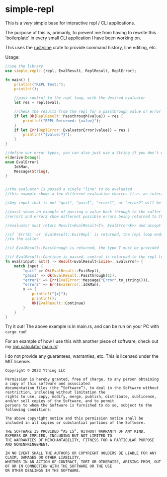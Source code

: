 # simple-repl

This is a *very* simple base for interactive repl / CLI applications.

The purpose of this is, primarily, to prevent me from having to rewrite this 'boilerplate' in every small CLI 
application I have been working on. 

This uses the [rustyline](https://crates.io/crates/rustyline) crate to provide command history, line editing, etc.

Usage:

```rust
//use the library
use simple_repl::{repl, EvalResult, ReplResult, ReplError};

fn main() {
    println!("REPL Test:");
    println!();

    //pass control to the repl loop, with the desired evaluator
    let res = repl(eval);

    //check the results from the repl for a passthrough value or error
    if let Ok(ReplResult::Passthrough(value)) = res {
        println!("REPL Returned: {value}");
    }
    if let Err(ReplError::EvaluatorError(value)) = res {
        println!("{value:?}");
    }
}

//define our error types, you can also just use a String if you don't want to define a type
#[derive(Debug)]
enum EvalError{
    IdkMan,
    Message(String),
}


//the evaluator is passed a single "line" to be evaluated
//this example shows a few different evaluation choices (i.e. an interactive CLI!)

//Any input that is not "quit", "pass1", "error1", or "error2" will be echo'd back to the user

//pass1 shows an example of passing a value back through to the caller of the repl
//error1 and error2 show different possible errors being returned to the caller of the repl

//evaluator must return Result<EvalResult<T>, EvalError<E>> and accept a &str

//if `Err(E)` or `EvalResult::ExitRepl` is returned, the repl loop ends and control is returned
//to the caller

//if EvalResult::Passthrough is returned, the type T must be provided

//if EvalResult::Continue is passed, control is returned to the repl loop for additional user input
fn eval(input: &str) -> Result<EvalResult<isize>, EvalError> {
    match input {
        "quit" => Ok(EvalResult::ExitRepl),
        "pass1" => Ok(EvalResult::Passthrough(1)),
        "error1" => Err(EvalError::Message("Error".to_string())),
        "error2" => Err(EvalError::IdkMan),
        x => {
            println!("{x}");
            println!();
            Ok(EvalResult::Continue)
        }
    }
}

```

Try it out! The above example is in main.rs, and can be run on your PC with `cargo run`!

For an example of how I use this with another piece of software, check out my [rpn calculator](https://github.com/davidsenk/rpn) [main.rs](https://github.com/davidsenk/rpn/blob/devel/src/main.rs)!


I do not provide any guarantees, warranties, etc. This is licensed under the MIT license:

```
Copyright © 2023 Ything LLC 

Permission is hereby granted, free of charge, to any person obtaining a copy of this software and associated
documentation files (the “Software”), to deal in the Software without restriction, including without limitation the 
rights to use, copy, modify, merge, publish, distribute, sublicense, and/or sell copies of the Software, and to permit
persons to whom the Software is furnished to do so, subject to the following conditions:

The above copyright notice and this permission notice shall be included in all copies or substantial portions of the Software.

THE SOFTWARE IS PROVIDED “AS IS”, WITHOUT WARRANTY OF ANY KIND, EXPRESS OR IMPLIED, INCLUDING BUT NOT LIMITED TO 
THE WARRANTIES OF MERCHANTABILITY, FITNESS FOR A PARTICULAR PURPOSE AND NONINFRINGEMENT. 

IN NO EVENT SHALL THE AUTHORS OR COPYRIGHT HOLDERS BE LIABLE FOR ANY CLAIM, DAMAGES OR OTHER LIABILITY, 
WHETHER IN AN ACTION OF CONTRACT, TORT OR OTHERWISE, ARISING FROM, OUT OF OR IN CONNECTION WITH THE SOFTWARE OR THE USE
OR OTHER DEALINGS IN THE SOFTWARE.
```